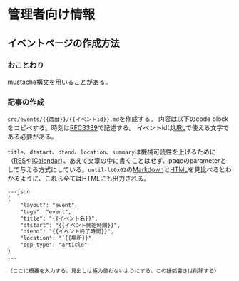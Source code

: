 # 管理者向け情報

## イベントページの作成方法

### おことわり

[mustache構文](http://mustache.github.io/)を用いることがある。

### 記事の作成

`src/events/{{西暦}}/{{イベントid}}.md`を作成する。
内容は以下のcode blockをコピペする。時刻は[RFC3339](https://www.rfc-editor.org/rfc/rfc3339.html)で記述する。
イベントidは[URL](https://datatracker.ietf.org/doc/html/rfc1738)で使える文字である必要がある。

`title`、`dtstart`、`dtend`、`location`、`summary`は機械可読性を上げるために（[RSS](https://ja.wikipedia.org/wiki/RSS)や[iCalendar](https://ja.wikipedia.org/wiki/ICalendar)）、あえて文章の中に書くことはせず、pageのparameterとして与える方式にしている。`until-lt0x02`の[Markdown](https://github.com/until-tsukuba/until-tsukuba.github.io/blob/master/src/events/2023/until-lt0x02.md)と[HTML](https://until-tsukuba.github.io/events/2023/until-lt0x02/)を見比べるとわかるように、これら全てはHTMLにも出力される。

```md
---json
{
    "layout": "event",
    "tags": "event",
    "title": "{{イベント名}}",
    "dtstart": "{{イベント開始時間}}",
    "dtend": "{{イベント終了時間}}",
    "location": "`{{場所}}",
    "ogp_type": "article"
}
---

（ここに概要を入力する。見出しは極力使わないようにする。この括弧書きは削除する）
```